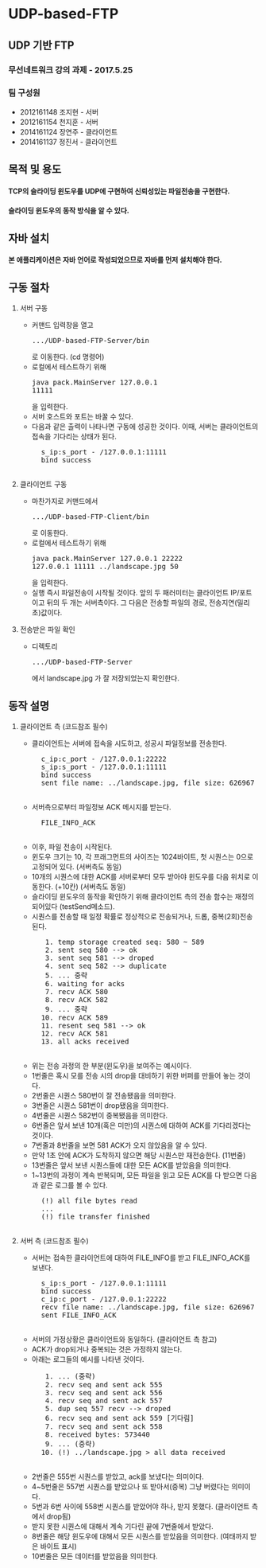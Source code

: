 
# UDP-based-FTP

## UDP 기반 FTP

### 무선네트워크 강의 과제 - 2017.5.25
### 팀 구성원
+ 2012161148 조지현 - 서버
+ 2012161154 천지훈 - 서버
+ 2014161124 장연주 - 클라이언트
+ 2014161137 정진서 - 클라이언트

## 목적 및 용도

#### TCP의 슬라이딩 윈도우를 UDP에 구현하여 신뢰성있는 파일전송을 구현한다.
#### 슬라이딩 윈도우의 동작 방식을 알 수 있다.

## 자바 설치
#### 본 애플리케이션은 자바 언어로 작성되었으므로 자바를 먼저 설치해야 한다.

## 구동 절차

1. 서버 구동
	+ 커맨드 입력창을 열고 <pre>.../UDP-based-FTP-Server/bin</pre> 로 이동한다. (cd 명령어)
	+ 로컬에서 테스트하기 위해 <pre>java pack.MainServer 127.0.0.1 11111</pre> 을 입력한다.
	+ 서버 호스트와 포트는 바꿀 수 있다.
	+ 다음과 같은 출력이 나타나면 구동에 성공한 것이다. 이때, 서버는 클라이언트의 접속을 기다리는 상태가 된다.
	<pre>
		s_ip:s_port - /127.0.0.1:11111
		bind success
	</pre>

2. 클라이언트 구동
	+ 마찬가지로 커맨드에서 <pre>.../UDP-based-FTP-Client/bin</pre> 로 이동한다.
	+ 로컬에서 테스트하기 위해 <pre>java pack.MainServer 127.0.0.1 22222 127.0.0.1 11111 ../landscape.jpg 50</pre> 을 입력한다.
	+ 실행 즉시 파일전송이 시작될 것이다. 앞의 두 패러미터는 클라이언트 IP/포트이고 뒤의 두 개는 서버측이다. 그 다음은 전송할 파일의 경로, 전송지연(밀리초)값이다.

3. 전송받은 파일 확인
	+ 디렉토리 <pre>.../UDP-based-FTP-Server</pre> 에서 landscape.jpg 가 잘 저장되었는지 확인한다.

## 동작 설명

1. 클라이언트 측 (코드참조 필수)
	+ 클라이언트는 서버에 접속을 시도하고, 성공시 파일정보를 전송한다.
	<pre>
		c_ip:c_port - /127.0.0.1:22222
		s_ip:s_port - /127.0.0.1:11111
		bind success
		sent file name: ../landscape.jpg, file size: 626967 bytes
	</pre>
	+ 서버측으로부터 파일정보 ACK 메시지를 받는다.
	<pre>
		FILE_INFO_ACK
	</pre>
	+ 이후, 파일 전송이 시작된다.
	+ 윈도우 크기는 10, 각 프래그먼트의 사이즈는 1024바이트, 첫 시퀀스는 0으로 고정되어 있다. (서버측도 동일)
	+ 10개의 시퀀스에 대한 ACK를 서버로부터 모두 받아야 윈도우를 다음 위치로 이동한다. (+10칸) (서버측도 동일)
	+ 슬라이딩 윈도우의 동작을 확인하기 위해 클라이언트 측의 전송 함수는 재정의되어있다 (testSend메소드).
	+ 시퀀스를 전송할 때 일정 확률로 정상적으로 전송되거나, 드롭, 중복(2회)전송된다.
	<pre>
		 1. temp storage created seq: 580 ~ 589
		 2. sent seq 580 --> ok
		 3. sent seq 581 --> droped
		 4. sent seq 582 --> duplicate
		 5. ... 중략
		 6. waiting for acks
		 7. recv ACK 580
		 8. recv ACK 582
		 9. ... 중략
		10. recv ACK 589
		11. resent seq 581 --> ok
		12. recv ACK 581
		13. all acks received
	</pre>
	+ 위는 전송 과정의 한 부분(윈도우)을 보여주는 예시이다.
	+ 1번줄은 혹시 모를 전송 시의 drop을 대비하기 위한 버퍼를 만들어 놓는 것이다.
	+ 2번줄은 시퀀스 580번이 잘 전송됐음을 의미한다.
	+ 3번줄은 시퀀스 581번이 drop됐음을 의미한다.
	+ 4번줄은 시퀀스 582번이 중복됐음을 의미한다.
	+ 6번줄은 앞서 보낸 10개(혹은 미만)의 시퀀스에 대하여 ACK를 기다리겠다는 것이다.
	+ 7번줄과 8번줄을 보면 581 ACK가 오지 않았음을 알 수 있다.
	+ 만약 1초 안에 ACK가 도착하지 않으면 해당 시퀀스만 재전송한다. (11번줄)
	+ 13번줄은 앞서 보낸 시퀀스들에 대한 모든 ACK를 받았음을 의미한다.
	+ 1~13번의 과정이 계속 반복되며, 모든 파일을 읽고 모든 ACK를 다 받으면 다음과 같은 로그를 볼 수 있다.
	<pre>
		(!) all file bytes read
		...
		(!) file transfer finished
	</pre>

2. 서버 측 (코드참조 필수)
	+ 서버는 접속한 클라이언트에 대하여 FILE_INFO를 받고 FILE_INFO_ACK를 보낸다.
	<pre>
		s_ip:s_port - /127.0.0.1:11111
		bind success
		c_ip:c_port - /127.0.0.1:22222
		recv file name: ../landscape.jpg, file size: 626967 bytes
		sent FILE_INFO_ACK
	</pre>
	+ 서버의 가정상황은 클라이언트와 동일하다. (클라이언트 측 참고)
	+ ACK가 drop되거나 중복되는 것은 가정하지 않는다.
	+ 아래는 로그들의 예시를 나타낸 것이다.
	<pre>
		 1. ... (중략)
		 2. recv seq and sent ack 555
		 3. recv seq and sent ack 556
		 4. recv seq and sent ack 557
		 5. dup seq 557 recv --> droped
		 6. recv seq and sent ack 559 [기다림]
		 7. recv seq and sent ack 558
		 8. received bytes: 573440
		 9. ... (중략)
		10. (!) ../landscape.jpg > all data received
	</pre>
	+ 2번줄은 555번 시퀀스를 받았고, ack를 보냈다는 의미이다.
	+ 4~5번줄은 557번 시퀀스를 받았으나 또 받아서(중복) 그냥 버렸다는 의미이다.
	+ 5번과 6번 사이에 558번 시퀀스를 받았어야 하나, 받지 못했다. (클라이언트 측에서 drop됨)
	+ 받지 못한 시퀀스에 대해서 계속 기다린 끝에 7번줄에서 받았다.
	+ 8번줄은 해당 윈도우에 대해서 모든 시퀀스를 받았음을 의미한다. (여태까지 받은 바이트 표시)
	+ 10번줄은 모든 데이터를 받았음을 의미한다.

